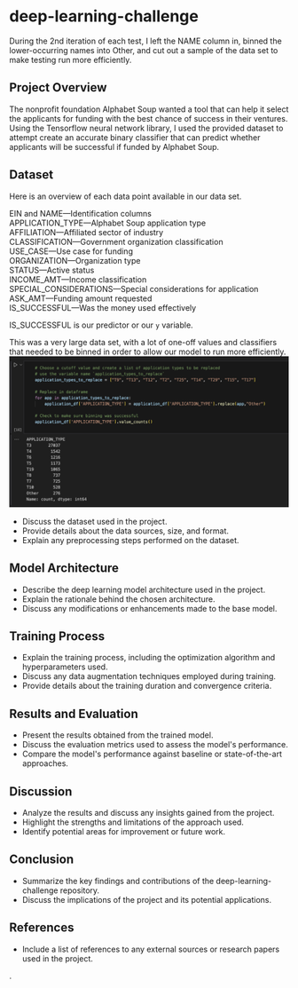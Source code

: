 # deep-learning-challenge

During the 2nd iteration of each test, I left the NAME column in, binned the lower-occurring names into Other, and cut out a sample of the data set to make testing run more efficiently.


## Project Overview
The nonprofit foundation Alphabet Soup wanted a tool that can help it select the applicants for funding with the best chance of success in their ventures. Using the Tensorflow neural network library, I used the provided dataset to attempt create an accurate binary classifier that can predict whether applicants will be successful if funded by Alphabet Soup.

## Dataset

Here is an overview of each data point available in our data set.  

EIN and NAME—Identification columns  
APPLICATION_TYPE—Alphabet Soup application type  
AFFILIATION—Affiliated sector of industry  
CLASSIFICATION—Government organization classification  
USE_CASE—Use case for funding  
ORGANIZATION—Organization type  
STATUS—Active status  
INCOME_AMT—Income classification  
SPECIAL_CONSIDERATIONS—Special considerations for application  
ASK_AMT—Funding amount requested  
IS_SUCCESSFUL—Was the money used effectively  

IS_SUCCESSFUL is our predictor or our ```y``` variable.

This was a very large data set, with a lot of one-off values and classifiers that needed to be binned in order to allow our model to run more efficiently.
![Here I binned the lesser-occurring application types to reduce the amount of singular values](image.png)

- Discuss the dataset used in the project.
- Provide details about the data sources, size, and format.
- Explain any preprocessing steps performed on the dataset.

## Model Architecture
- Describe the deep learning model architecture used in the project.
- Explain the rationale behind the chosen architecture.
- Discuss any modifications or enhancements made to the base model.

## Training Process
- Explain the training process, including the optimization algorithm and hyperparameters used.
- Discuss any data augmentation techniques employed during training.
- Provide details about the training duration and convergence criteria.

## Results and Evaluation
- Present the results obtained from the trained model.
- Discuss the evaluation metrics used to assess the model's performance.
- Compare the model's performance against baseline or state-of-the-art approaches.

## Discussion
- Analyze the results and discuss any insights gained from the project.
- Highlight the strengths and limitations of the approach used.
- Identify potential areas for improvement or future work.

## Conclusion
- Summarize the key findings and contributions of the deep-learning-challenge repository.
- Discuss the implications of the project and its potential applications.

## References
- Include a list of references to any external sources or research papers used in the project.

.
